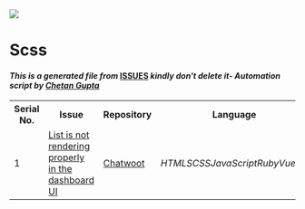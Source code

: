 <!DOCTYPE html>
<html><head><title>Hacktoberfest 2021 Issues</title><link href="../../.meta/style.css" rel="stylesheet"></head><body><img src="https://github.com/ch8n/Hacktoberfest2021/blob/main/assets/logo.png?raw=true" class="center"><h1>Scss</h1><h4><em>This is a generated file from </em><a href="../../ISSUES.md">ISSUES</a><em> kindly don't delete it</em><em>- Automation script by <a href="https://chetangupta.net/about" target="_blank">Chetan Gupta</a></em></h4><table><tr><th>Serial No.</th><th>Issue</th><th>Repository</th><th>Language</th></tr><tr><td>1</td><td><a href="https://github.com/chatwoot/chatwoot/issues/3081" target="_blank">List is not rendering properly in the dashboard UI</a></td><td><a href="https://github.com/chatwoot/chatwoot" target="_blank">Chatwoot</a></td><td><em>HTML</em><em>SCSS</em><em>JavaScript</em><em>Ruby</em><em>Vue.Js</em></td></tr></table></body></html>